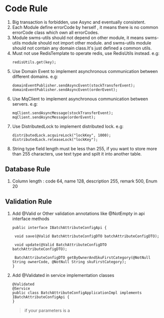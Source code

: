 # Code Rule

1. Big transaction is forbidden, use Async and eventually consistent.
2. Each Module define errorCode by herself , it means there is no common errorCode class which own all errorCodes.
3. Module swms-utils should not depend on other module, it means swms-utils module should not import other module. and
   swms-utils module should not contain any domain class.It's just defined a common utils.
4. Must not use RedisTemplate to operate redis, use RedisUtils instead. e.g:
   ```
   redisUtils.get(key);
   ```
5. Use Domain Event to implement asynchronous communication between different domains. e.g:
   ```
   domainEventPublisher.sendAsyncEvent(stockTransferEvent);
   domainEventPublisher.sendAsyncEvent(orderEvent);
   ```
6. Use MqClient to implement asynchronous communication between servers. e.g:
   ```
   mqClient.sendAsyncMessage(stockTransferEvent);
   mqClient.sendAsyncMessage(orderEvent);
   ```
7. Use DistributedLock to implement distributed lock. e.g:
   ```
   distributedLock.acquireLock("lockKey", 1000);
   distributedLock.releaseLock("lockKey");
   ```
8. String type field length must be less than 255, if you want to store more than 255 characters, use text type and
   spilt it into another table.

## Database Rule

1. Column length : code 64, name 128, description 255, remark 500, Enum 20

## Validation Rule

1. Add @Valid or Other validation annotations like @NotEmpty in api interface methods
   ```
   public interface IBatchAttributeConfigApi {

    void save(@Valid BatchAttributeConfigDTO batchAttributeConfigDTO);

    void update(@Valid BatchAttributeConfigDTO batchAttributeConfigDTO);

    BatchAttributeConfigDTO getByOwnerAndSkuFirstCategory(@NotNull String ownerCode, @NotNull String skuFirstCategory);
   }
   ```
2. Add @Validated in service implementation classes

   ```
   @Validated
   @Service
   public class BatchAttributeConfigApplicationImpl implements IBatchAttributeConfigApi {
   }
   ```
   > if your parameters is a  

